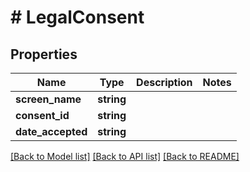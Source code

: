 # # LegalConsent

## Properties

Name | Type | Description | Notes
------------ | ------------- | ------------- | -------------
**screen_name** | **string** |  | 
**consent_id** | **string** |  | 
**date_accepted** | **string** |  | 

[[Back to Model list]](../../README.md#documentation-for-models) [[Back to API list]](../../README.md#documentation-for-api-endpoints) [[Back to README]](../../README.md)



